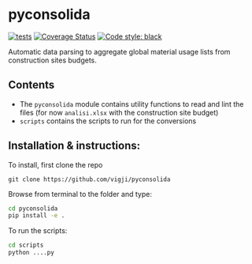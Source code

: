 # pyconsolida
[![tests](https://github.com/vigji/pyconsolida/actions/workflows/main.yml/badge.svg)](https://github.com/vigji/pyconsolida/actions/workflows/main.yml)
[![Coverage Status](https://coveralls.io/repos/github/vigji/pyconsolida/badge.svg?branch=main)](https://coveralls.io/github/vigji/pyconsolida?branch=main)
[![Code style: black](https://img.shields.io/badge/code%20style-black-000000.svg)](https://github.com/python/black)

Automatic data parsing to aggregate global material usage lists from construction sites budgets.

## Contents
 - The `pyconsolida` module contains utility functions to read and lint the files (for now `analisi.xlsx` with the construction site budget)
 - `scripts` contains the scripts to run for the conversions


## Installation & instructions:
To install, first clone the repo
```
git clone https://github.com/vigji/pyconsolida
```
Browse from terminal to the folder and type:
```bash
cd pyconsolida
pip install -e .
```
To run the scripts:
```bash
cd scripts
python ....py
```
